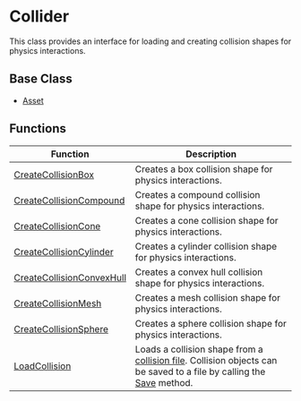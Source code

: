# Collider

This class provides an interface for loading and creating collision shapes for physics interactions.

## Base Class ##

- [Asset](CPP_Asset.md)

## Functions ##

| Function | Description |
| ----- | ----- |
| [CreateCollisionBox](CPP_CreateCollisionBox_32f.md) | Creates a box collision shape for physics interactions. |
| [CreateCollisionCompound](CPP_CreateCollisionCompound.md) | Creates a compound collision shape for physics interactions. |
| [CreateCollisionCone](CPP_CreateCollisionCone_32f.md) | Creates a cone collision shape for physics interactions. |
| [CreateCollisionCylinder](CPP_CreateCollisionCylinder_32f.md) | Creates a cylinder collision shape for physics interactions. |
| [CreateCollisionConvexHull](CPP_CreateCollisionConvexHull.md) | Creates a convex hull collision shape for physics interactions. |
| [CreateCollisionMesh](CPP_CreateCollisionMesh.md) | Creates a mesh collision shape for physics interactions. |
| [CreateCollisionSphere](CPP_CreateCollisionSphere_32f.md) | Creates a sphere collision shape for physics interactions. |
| [LoadCollision](CPP_LoadCollision.md) | Loads a collision shape from a [collision file](Collision_File_Format.md). Collision objects can be saved to a file by calling the [Save](CPP_Asset_Save.md) method. |
